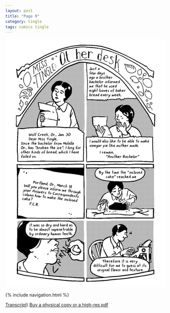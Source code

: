 ```yaml
---
layout: post
title: "Page 9"
category: tingle
tags: comics tingle
---
```


![Cover](/assets/misstingle/9.png)

{% include navigation.html %}

[Transcript](/tingle/2022/11/30/tingletranscript)\\
[Buy a physical copy ](https://audmcname.bigcartel.com)[or a high-res pdf](https://audmcname.itch.io)

